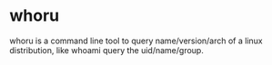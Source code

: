# whoru
whoru is a command line tool to query name/version/arch of a linux distribution, like whoami query the uid/name/group.
